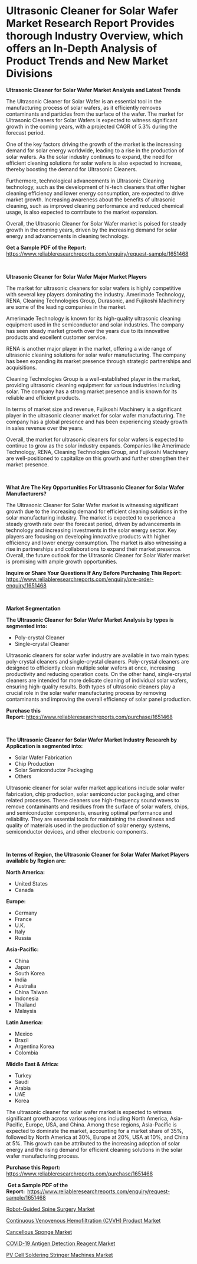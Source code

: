 <p><h1>Ultrasonic Cleaner for Solar Wafer Market Research Report Provides thorough Industry Overview, which offers an In-Depth Analysis of Product Trends and New Market Divisions</h1></p><p><strong>Ultrasonic Cleaner for Solar Wafer Market Analysis and Latest Trends</strong></p>
<p><p>The Ultrasonic Cleaner for Solar Wafer is an essential tool in the manufacturing process of solar wafers, as it efficiently removes contaminants and particles from the surface of the wafer. The market for Ultrasonic Cleaners for Solar Wafers is expected to witness significant growth in the coming years, with a projected CAGR of 5.3% during the forecast period.</p><p>One of the key factors driving the growth of the market is the increasing demand for solar energy worldwide, leading to a rise in the production of solar wafers. As the solar industry continues to expand, the need for efficient cleaning solutions for solar wafers is also expected to increase, thereby boosting the demand for Ultrasonic Cleaners.</p><p>Furthermore, technological advancements in Ultrasonic Cleaning technology, such as the development of hi-tech cleaners that offer higher cleaning efficiency and lower energy consumption, are expected to drive market growth. Increasing awareness about the benefits of ultrasonic cleaning, such as improved cleaning performance and reduced chemical usage, is also expected to contribute to the market expansion.</p><p>Overall, the Ultrasonic Cleaner for Solar Wafer market is poised for steady growth in the coming years, driven by the increasing demand for solar energy and advancements in cleaning technology.</p></p>
<p><strong>Get a Sample PDF of the Report:&nbsp;</strong> <a href="https://www.reliableresearchreports.com/enquiry/request-sample/1651468">https://www.reliableresearchreports.com/enquiry/request-sample/1651468</a></p>
<p>&nbsp;</p>
<p><strong>Ultrasonic Cleaner for Solar Wafer Major Market Players</strong></p>
<p><p>The market for ultrasonic cleaners for solar wafers is highly competitive with several key players dominating the industry. Amerimade Technology, RENA, Cleaning Technologies Group, Durasonic, and Fujikoshi Machinery are some of the leading companies in the market.</p><p>Amerimade Technology is known for its high-quality ultrasonic cleaning equipment used in the semiconductor and solar industries. The company has seen steady market growth over the years due to its innovative products and excellent customer service.</p><p>RENA is another major player in the market, offering a wide range of ultrasonic cleaning solutions for solar wafer manufacturing. The company has been expanding its market presence through strategic partnerships and acquisitions.</p><p>Cleaning Technologies Group is a well-established player in the market, providing ultrasonic cleaning equipment for various industries including solar. The company has a strong market presence and is known for its reliable and efficient products.</p><p>In terms of market size and revenue, Fujikoshi Machinery is a significant player in the ultrasonic cleaner market for solar wafer manufacturing. The company has a global presence and has been experiencing steady growth in sales revenue over the years.</p><p>Overall, the market for ultrasonic cleaners for solar wafers is expected to continue to grow as the solar industry expands. Companies like Amerimade Technology, RENA, Cleaning Technologies Group, and Fujikoshi Machinery are well-positioned to capitalize on this growth and further strengthen their market presence.</p></p>
<p>&nbsp;</p>
<p><strong>What Are The Key Opportunities For Ultrasonic Cleaner for Solar Wafer Manufacturers?</strong></p>
<p><p>The Ultrasonic Cleaner for Solar Wafer market is witnessing significant growth due to the increasing demand for efficient cleaning solutions in the solar manufacturing industry. The market is expected to experience a steady growth rate over the forecast period, driven by advancements in technology and increasing investments in the solar energy sector. Key players are focusing on developing innovative products with higher efficiency and lower energy consumption. The market is also witnessing a rise in partnerships and collaborations to expand their market presence. Overall, the future outlook for the Ultrasonic Cleaner for Solar Wafer market is promising with ample growth opportunities.</p></p>
<p><strong>Inquire or Share Your Questions If Any Before Purchasing This Report:</strong> <a href="https://www.reliableresearchreports.com/enquiry/pre-order-enquiry/1651468">https://www.reliableresearchreports.com/enquiry/pre-order-enquiry/1651468</a></p>
<p>&nbsp;</p>
<p><strong>Market Segmentation</strong></p>
<p><strong>The Ultrasonic Cleaner for Solar Wafer Market Analysis by types is segmented into:</strong></p>
<p><ul><li>Poly-crystal Cleaner</li><li>Single-crystal Cleaner</li></ul></p>
<p><p>Ultrasonic cleaners for solar wafer industry are available in two main types: poly-crystal cleaners and single-crystal cleaners. Poly-crystal cleaners are designed to efficiently clean multiple solar wafers at once, increasing productivity and reducing operation costs. On the other hand, single-crystal cleaners are intended for more delicate cleaning of individual solar wafers, ensuring high-quality results. Both types of ultrasonic cleaners play a crucial role in the solar wafer manufacturing process by removing contaminants and improving the overall efficiency of solar panel production.</p></p>
<p><strong>Purchase this Report:&nbsp;</strong><a href="https://www.reliableresearchreports.com/purchase/1651468">https://www.reliableresearchreports.com/purchase/1651468</a></p>
<p>&nbsp;</p>
<p><strong>The Ultrasonic Cleaner for Solar Wafer Market Industry Research by Application is segmented into:</strong></p>
<p><ul><li>Solar Wafer Fabrication</li><li>Chip Production</li><li>Solar Semiconductor Packaging</li><li>Others</li></ul></p>
<p><p>Ultrasonic cleaner for solar wafer market applications include solar wafer fabrication, chip production, solar semiconductor packaging, and other related processes. These cleaners use high-frequency sound waves to remove contaminants and residues from the surface of solar wafers, chips, and semiconductor components, ensuring optimal performance and reliability. They are essential tools for maintaining the cleanliness and quality of materials used in the production of solar energy systems, semiconductor devices, and other electronic components.</p></p>
<p>&nbsp;</p>
<p><strong>In terms of Region, the Ultrasonic Cleaner for Solar Wafer Market Players available by Region are:</strong></p>
<p>
    <p> <strong> North America: </strong>
        <ul>
            <li>United States</li>
            <li>Canada</li>
        </ul>
        </p> 
    <p> <strong> Europe: </strong>
        <ul>
            <li>Germany</li>
            <li>France</li>
            <li>U.K.</li>
            <li>Italy</li>
            <li>Russia</li>
        </ul>
        </p> 
    <p> <strong> Asia-Pacific: </strong>
        <ul>
            <li>China</li>
            <li>Japan</li>
            <li>South Korea</li>
            <li>India</li>
            <li>Australia</li>
            <li>China Taiwan</li>
            <li>Indonesia</li>
            <li>Thailand</li>
            <li>Malaysia</li>
        </ul>
        </p> 
    <p> <strong> Latin America: </strong>
        <ul>
            <li>Mexico</li>
            <li>Brazil</li>
            <li>Argentina Korea</li>
            <li>Colombia</li>
        </ul>
        </p> 
    <p> <strong> Middle East & Africa: </strong>
        <ul>
            <li>Turkey</li>
            <li>Saudi</li>
            <li>Arabia</li>
            <li>UAE</li>
            <li>Korea</li>
        </ul>
    </p>
    </p>
<p><p>The ultrasonic cleaner for solar wafer market is expected to witness significant growth across various regions including North America, Asia-Pacific, Europe, USA, and China. Among these regions, Asia-Pacific is expected to dominate the market, accounting for a market share of 35%, followed by North America at 30%, Europe at 20%, USA at 10%, and China at 5%. This growth can be attributed to the increasing adoption of solar energy and the rising demand for efficient cleaning solutions in the solar wafer manufacturing process.</p></p>
<p><strong>Purchase this Report: </strong><a href="https://www.reliableresearchreports.com/purchase/1651468">https://www.reliableresearchreports.com/purchase/1651468</a></p>
<p>&nbsp;<strong>Get a Sample PDF of the Report:&nbsp;&nbsp;</strong><a href="https://www.reliableresearchreports.com/enquiry/request-sample/1651468">https://www.reliableresearchreports.com/enquiry/request-sample/1651468</a></p>
<p><strong></strong></p>
<p><p><a href="https://medium.com/@deniseharvey70/robot-guided-spine-surgery-nbsp-market-focuses-on-market-share-size-and-projected-forecast-till-edbfce69f466">Robot-Guided Spine Surgery Market</a></p><p><a href="https://medium.com/@deniseharvey70/continuous-venovenous-hemofiltration-cvvh-product-market-comprehensive-assessment-by-type-e59c9fc44fab">Continuous Venovenous Hemofiltration (CVVH) Product Market</a></p><p><a href="https://medium.com/@loririce03/cancellous-sponge-market-comprehensive-assessment-by-type-application-and-geography-cd531132d3e5">Cancellous Sponge Market</a></p><p><a href="https://github.com/Paul14Anderson63/Market-Research-Report-List-2/blob/main/covid-19-antigen-detection-reagent-market.md">COVID-19 Antigen Detection Reagent Market</a></p><p><a href="https://github.com/guneycigdem35/Market-Research-Report-List-1/blob/main/pv-cell-soldering-stringer-machines-market.md">PV Cell Soldering Stringer Machines Market</a></p></p>